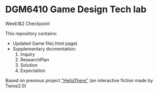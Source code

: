 # DGM6410 Game Design Tech lab

Week1&2 Checkpoint

This repository contains:

<ul>
  <li>Updated Game file(.html page)</li>
  

<li>Supplementary docmentation:<ol>
<li>Inquiry</li>
<li>ResearchPlan</li>
<li>Solution</li>
<li>Expectation</li>
</ol></li>

</ul>

Based on previous project <a href="https://github.com/appleseed0910/Hello-There">"HelloThere"</a> (an interactive fiction made by Twine2.0)
